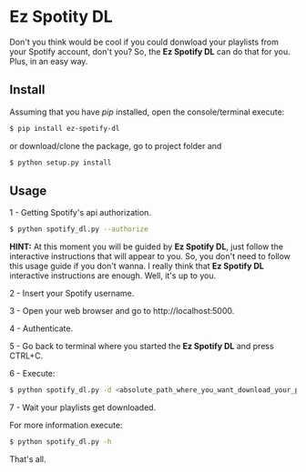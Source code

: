 
Ez Spotity DL
=============

Don't you think would be cool if you could donwload your playlists from your Spotify account, don't you?
So, the **Ez Spotify DL** can do that for you. Plus, in an easy way.



## Install

Assuming that you have *pip* installed, open the console/terminal execute:

```bash
$ pip install ez-spotify-dl
```
or download/clone the package, go to project folder and

```bash
$ python setup.py install
```


## Usage

1 - Getting Spotify's api authorization.

```bash
$ python spotify_dl.py --authorize
```
**HINT:** At this moment you will be guided by **Ez Spotify DL**, just follow the interactive instructions that will appear to you. So, you don't need to follow this usage guide if you don't wanna. I really think that **Ez Spotify DL** interactive instructions are enough.
Well, it's up to you.

2 - Insert your Spotify username.

3 - Open your web browser and go to http://localhost:5000.

4 - Authenticate.

5 - Go back to terminal where you started the **Ez Spotify DL** and press CTRL+C.

6 - Execute:
```bash
$ python spotify_dl.py -d <absolute_path_where_you_want_download_your_playlists>
```

7 - Wait your playlists get downloaded.


For more information execute:
```bash
$ python spotify_dl.py -h
```

That's all.



